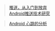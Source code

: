 > [推送，从入门到放弃](http://mp.weixin.qq.com/s?__biz=MzAxNzMxNzk5OQ==&mid=2649484726&idx=1&sn=7bcd8c2c9265be6a49b9e9f7fe4a95ad&chksm=83f824b6b48fada09d01bbd7ff09adb2ede6fbc4857d8be7114dab7f9c3f45137b7c6e008c2b#rd)  
> [Android推送技术研究](http://www.jianshu.com/p/584707554ed7)

> [Android 心跳的分析](http://blog.csdn.net/wangliang198901/article/details/16542567)
